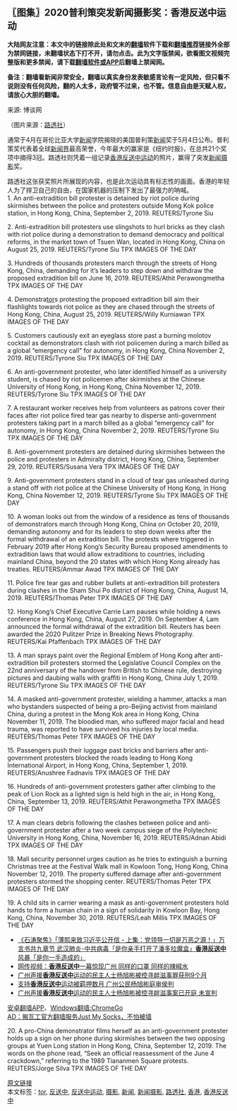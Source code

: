  <h2>〖图集〗2020普利策突发新闻摄影奖：香港反送中运动</h2> <p class="notice"><b>大陆网友注意：本文中的链接除此处和文末的<a href="https://github.com/bannedbook/fanqiang" >翻墙</a>软件下载和<a href="https://github.com/killgcd/justmysocks/blob/master/README.md">翻墙推荐</a>链接外全部为禁网链接，未翻墙状态下打不开，请勿点击。此为文字版禁闻，欲看图文视频完整版和更多禁闻，请下载<a href="https://github.com/bannedbook/fanqiang">翻墙软件或APP</a>后翻墙上禁闻网。</p><p>备注：翻墙看新闻非常安全，翻墙以真实身份发表敏感言论有一定风险，但只看不说则没有任何风险，翻的人太多，政府管不过来，也不管。信息自由是天赋人权，请放心大胆的翻墙。</b></p>  <div class="entry"> <p>来源:&nbsp;博谈网                          </p> <p>（图片来源：<a href="https://www.bannedbook.org/bnews/tag/%e8%b7%af%e9%80%8f%e7%a4%be/" class="st_tag internal_tag" rel="tag" title="标签 路透社 下的日志">路透社</a>）</p> <p>通常于4月在哥伦比亚大学<span class='wp_keywordlink_affiliate'><a href="https://www.bannedbook.org/" title="新闻">新闻</a></span>学院揭晓的美国普利策<a href="https://www.bannedbook.org/bnews/tag/%E6%96%B0%E9%97%BB/" class="st_tag internal_tag" rel="tag" title="标签 新闻 下的日志">新闻</a>奖于5月4日公布。普利策奖代表着全球<span class='wp_keywordlink'><a href="https://www.bannedbook.org/forum2/topic805.html" title="新闻与官场的内幕故事：新闻界" target="_blank">新闻界</a></span>最高荣誉，今年最大的赢家是《纽约时报》，在总共21个奖项中摘得3冠。路透社则凭着一组记录<a href="https://www.bannedbook.org/bnews/tag/%e9%a6%99%e6%b8%af/" class="st_tag internal_tag" rel="tag" title="标签 香港 下的日志">香港</a><a href="https://www.bannedbook.org/bnews/tag/%E5%8F%8D%E9%80%81%E4%B8%AD%E8%BF%90%E5%8A%A8/" class="st_tag internal_tag" rel="tag" title="标签 反送中运动 下的日志">反送中运动</a>的照片，赢得了突发<a href="https://www.bannedbook.org/bnews/tag/%E6%96%B0%E9%97%BB%E6%91%84%E5%BD%B1/" class="st_tag internal_tag" rel="tag" title="标签 新闻摄影 下的日志">新闻摄影</a>奖。</p> <p><a href="https://botanwang.com/sites/default/files/images/2020-05-05T000000Z_863351640_RC2GIG967KSD_RTRMADP_3_USA-PULITZER.JPG" target="_blank"></a>路透社这张获奖照片所展现的内容，也是此次运动具有标志性的画面。香港的年轻人为了捍卫自己的自由，在国家机器的压制下发出了最强力的呐喊。<br />	1. An anti-extradition bill protester is detained by riot police during skirmishes between the police and protesters outside Mong Kok police station, in Hong Kong, China, September 2, 2019. REUTERS/Tyrone Siu</p> <p><a href="https://botanwang.com/sites/default/files/images/2020-05-04T194147Z_1672164959_RC2VHG9IL6A6_RTRMADP_3_USA-PULITZER.JPG" target="_blank"></a>2. Anti-extradition bill protesters use slingshots to hurl bricks as they clash with riot police during a demonstration to demand democracy and political reforms, in the market town of Tsuen Wan, located in Hong Kong, China on August 25, 2019. REUTERS/Tyrone Siu TPX IMAGES OF THE DAY</p>  <p><a href="https://botanwang.com/sites/default/files/images/2020-05-04T194137Z_1576011480_RC2VHG9EXRJ6_RTRMADP_3_USA-PULITZER.JPG" target="_blank"></a>3. Hundreds of thousands protesters march through the streets of Hong Kong, China, demanding for it&#8217;s leaders to step down and withdraw the proposed extradition bill on June 16, 2019. REUTERS/Athit Perawongmetha TPX IMAGES OF THE DAY</p> <p><a href="https://botanwang.com/sites/default/files/images/2020-05-04T194149Z_840390375_RC2VHG9EWMK6_RTRMADP_3_USA-PULITZER.JPG" target="_blank"></a>4. Demonstra<a href="https://www.bannedbook.org/bnews/tag/tor/" class="st_tag internal_tag" rel="tag" title="标签 tor 下的日志">tor</a>s protesting the proposed extradition bill aim their flashlights towards riot police as they are chased through the streets of Hong Kong, China, August 25, 2019. REUTERS/Willy Kurniawan TPX IMAGES OF THE DAY</p> <p><a href="https://botanwang.com/sites/default/files/images/2020-05-04T194146Z_1065107002_RC2VHG9FMDG0_RTRMADP_3_USA-PULITZER.JPG" target="_blank"></a>5. Customers cautiously exit an eyeglass store past a burning molotov cocktail as demonstrators clash with riot policemen during a march billed as a global &#8220;emergency call&#8221; for autonomy, in Hong Kong, China November 2, 2019. REUTERS/Tyrone Siu TPX IMAGES OF THE DAY</p> <p><a href="https://botanwang.com/sites/default/files/images/2020-05-04T194145Z_1061039144_RC2VHG9I0IUE_RTRMADP_3_USA-PULITZER.JPG" target="_blank"></a>6. An anti-government protester, who later identified himself as a university student, is chased by riot policemen after skirmishes at the Chinese University of Hong Kong, in Hong Kong, China November 12, 2019. REUTERS/Tyrone Siu TPX IMAGES OF THE DAY</p> <p><a href="https://botanwang.com/sites/default/files/images/2020-05-04T194143Z_1632232096_RC2VHG9HHSSQ_RTRMADP_3_USA-PULITZER.JPG" target="_blank"></a>7. A restaurant worker receives help from volunteers as patrons cover their faces after riot police fired tear gas nearby to disperse anti-government protesters taking part in a march billed as a global &#8220;emergency call&#8221; for autonomy, in Hong Kong, China November 2, 2019. REUTERS/Tyrone Siu TPX IMAGES OF THE DAY</p>  <p><a href="https://botanwang.com/sites/default/files/images/2020-05-04T194142Z_2092421678_RC2VHG9JJQRT_RTRMADP_3_USA-PULITZER.JPG" target="_blank"></a>8. Anti-government protesters are detained during skirmishes between the police and protesters in Admiralty district, Hong Kong, China, September 29, 2019. REUTERS/Susana Vera TPX IMAGES OF THE DAY</p> <p><a href="https://botanwang.com/sites/default/files/images/2020-05-04T194138Z_748091233_RC2VHG9JEY1L_RTRMADP_3_USA-PULITZER.JPG" target="_blank"></a>9. Anti-government protesters stand in a cloud of tear gas unleashed during a stand off with riot police at the Chinese University of Hong Kong, in Hong Kong, China November 12, 2019. REUTERS/Tyrone Siu TPX IMAGES OF THE DAY</p> <p><a href="https://botanwang.com/sites/default/files/images/2020-05-04T194134Z_1213481510_RC2VHG92ZVI9_RTRMADP_3_USA-PULITZER.JPG" target="_blank"></a>10. A woman looks out from the window of a residence as tens of thousands of demonstrators march through Hong Kong, China on October 20, 2019, demanding autonomy and for its leaders to step down weeks after the formal withdrawal of an extradition bill. The protests where triggered in February 2019 after Hong Kong’s Security Bureau proposed amendments to extradition laws that would allow extraditions to countries, including mainland China, beyond the 20 states with which Hong Kong already has treaties. REUTERS/Ammar Awad TPX IMAGES OF THE DAY</p> <p><a href="https://botanwang.com/sites/default/files/images/2020-05-04T194135Z_158983098_RC2VHG9WJXVH_RTRMADP_3_USA-PULITZER.JPG" target="_blank"></a>11. Police fire tear gas and rubber bullets at anti-extradition bill protesters during clashes in the Sham Shui Po district of Hong Kong, China, August 14, 2019. REUTERS/Thomas Peter TPX IMAGES OF THE DAY</p> <p><a href="https://botanwang.com/sites/default/files/images/2020-05-04T194140Z_1450216766_RC2VHG9WUILN_RTRMADP_3_USA-PULITZER.JPG" target="_blank"></a>12. Hong Kong&#8217;s Chief Executive Carrie Lam pauses while holding a news conference in Hong Kong, China, August 27, 2019. On September 4, Lam announced the formal withdrawal of the extradition bill. Reuters has been awarded the 2020 Pulitzer Prize in Breaking News Photography. REUTERS/Kai Pfaffenbach TPX IMAGES OF THE DAY</p>  <p><a href="https://botanwang.com/sites/default/files/images/2020-05-04T000000Z_1094297932_RC2VHG9VJZY0_RTRMADP_3_USA-PULITZER.JPG" target="_blank"></a>13. A man sprays paint over the Regional Emblem of Hong Kong after anti-extradition bill protesters stormed the Legislative Council Complex on the 22nd anniversary of the handover from British to Chinese rule, destroying pictures and daubing walls with graffiti in Hong Kong, China July 1, 2019. REUTERS/Tyrone Siu TPX IMAGES OF THE DAY</p> <p><a href="https://botanwang.com/sites/default/files/images/2020-05-04T000000Z_2049313763_RC2VHG9VIE81_RTRMADP_3_USA-PULITZER.JPG" target="_blank"></a>14. A masked anti-government protester, wielding a hammer, attacks a man who bystanders suspected of being a pro-Beijing activist from mainland China, during a protest in the Mong Kok area in Hong Kong, China November 11, 2019. The bloodied man, who suffered major facial and head trauma, was reported to have survived his injuries by local media. REUTERS/Thomas Peter TPX IMAGES OF THE DAY</p> <p><a href="https://botanwang.com/sites/default/files/images/2020-05-04T000000Z_1975267210_RC2VHG9UZAIO_RTRMADP_3_USA-PULITZER.JPG" target="_blank"></a>15. Passengers push their luggage past bricks and barriers after anti-government protesters blocked the roads leading to Hong Kong International Airport, in Hong Kong, China, September 1, 2019. REUTERS/Anushree Fadnavis TPX IMAGES OF THE DAY</p> <p><a href="https://botanwang.com/sites/default/files/images/2020-05-04T000000Z_1743132714_RC2VHG9S3Q2T_RTRMADP_3_USA-PULITZER.JPG" target="_blank"></a>16. Hundreds of anti-government protesters gather after climbing to the peak of Lion Rock as a lighted sign is held high in the air, in Hong Kong, China, September 13, 2019. REUTERS/Athit Perawongmetha TPX IMAGES OF THE DAY</p> <p><a href="https://botanwang.com/sites/default/files/images/2020-05-04T000000Z_1750679114_RC2VHG9NU1IU_RTRMADP_3_USA-PULITZER.JPG" target="_blank"></a>17. A man clears debris following the clashes between police and anti-government protester after a two week campus siege of the Polytechnic University in Hong Kong, China, November 16, 2019. REUTERS/Adnan Abidi TPX IMAGES OF THE DAY</p>  <p><a href="https://botanwang.com/sites/default/files/images/2020-05-04T000000Z_1907749406_RC2VHG9H9HHY_RTRMADP_3_USA-PULITZER.JPG" target="_blank"></a>18. Mall security personnel urges caution as he tries to extinguish a burning Christmas tree at the Festival Walk mall in Kowloon Tong, Hong Kong, China November 12, 2019. The property suffered damage after anti-government protesters stormed the shopping center. REUTERS/Thomas Peter TPX IMAGES OF THE DAY</p> <p><a href="https://botanwang.com/sites/default/files/images/2020-05-04T000000Z_1956887200_RC2VHG98O30A_RTRMADP_3_USA-PULITZER.JPG" target="_blank"></a>19. A child sits in carrier wearing a mask as anti-government protesters hold hands to form a human chain in a sign of solidarity in Kowloon Bay, Hong Kong, China, November 30, 2019. REUTERS/Leah Millis TPX IMAGES OF THE DAY</p> <ul class='op-related-articles' title='相关阅读'> <li><a href='https://www.bannedbook.org/bnews/bannedvideo/20200425/1318772.html' target='_blank'>《石涛聚焦》「薄熙来致习近平公开信 - 上集：党领导一切是万恶之源！」万言书共九章节 武汉肺炎-中共病毒「是你亲手打开了潘多拉魔盒」<b>香港反送中</b>风暴「是你一手造成的」 </a></li> <li><a href='https://www.bannedbook.org/bnews/cbnews/20200307/1289908.html' target='_blank'>网传视频：<b>香港反送中</b>一幕惊现广州 同样的口罩 同样的辣椒水</a></li> <li><a href='https://www.bannedbook.org/bnews/weiquan/20200225/1283245.html' target='_blank'>广州声援<b>香港反送中</b>运动的民主人士杨旭彬被控寻衅滋事罪获刑9个月</a></li> <li><a href='https://www.bannedbook.org/bnews/renquan/xgmyd/20200205/1271528.html' target='_blank'>支持<b>香港反送中</b>运动被羁押数月 广州公民杨旭彬庭审侯判</a></li> <li><a href='https://www.bannedbook.org/bnews/weiquan/20200205/1271526.html' target='_blank'>广州声援<b>香港反送中</b>运动的民主人士杨旭彬被控寻衅滋事案已开庭 未宣判</a></li> </ul> <div class="texttj"> <a href="https://github.com/bannedbook/fanqiang/wiki/%E7%A6%81%E9%97%BB%E7%BD%91%E5%AE%89%E5%8D%93%E7%BF%BB%E5%A2%99%E6%96%B0%E9%97%BBAPP" target="_blank">安卓翻墙APP</a>、<a href="https://github.com/bannedbook/fanqiang/wiki/Chrome%E4%B8%80%E9%94%AE%E7%BF%BB%E5%A2%99%E5%8C%85" target="_blank">Windows翻墙:ChromeGo</a><br/> <a href="https://github.com/killgcd/justmysocks/blob/master/README.md" target="_blank">AD：搬瓦工官方翻墙服务Just My Socks，不怕被墙</a> </div><p><a href="https://botanwang.com/sites/default/files/images/2020-05-04T000000Z_1787674379_RC2VHG94P79I_RTRMADP_3_USA-PULITZER.JPG" target="_blank"></a>20. A pro-China demonstrator films herself as an anti-government protester holds up a sign on her phone during skirmishes between the two opposing groups at Yuen Long station in Hong Kong, China, September 12, 2019. The words on the phone read, &#8220;Seek an official reassessment of the June 4 crackdown,&#8221; referring to the 1989 Tiananmen Square protests. REUTERS/Jorge Silva TPX IMAGES OF THE DAY</p><a name='sharetosocial'></a>         <div><a href='https://www.bannedbook.org/bnews/cbnews/20200510/1325958.html'>原文链接</a></div>  </div><!--END ENTRY--> <div class="postfooter"> <div>本文标签：<a href="https://www.bannedbook.org/bnews/tag/tor/" rel="tag">tor</a>, <a href="https://www.bannedbook.org/bnews/tag/%E5%8F%8D%E9%80%81%E4%B8%AD/" rel="tag">反送中</a>, <a href="https://www.bannedbook.org/bnews/tag/%E5%8F%8D%E9%80%81%E4%B8%AD%E8%BF%90%E5%8A%A8/" rel="tag">反送中运动</a>, <a href="https://www.bannedbook.org/bnews/tag/%e6%91%84%e5%bd%b1/" rel="tag">摄影</a>, <a href="https://www.bannedbook.org/bnews/tag/%E6%96%B0%E9%97%BB/" rel="tag">新闻</a>, <a href="https://www.bannedbook.org/bnews/tag/%E6%96%B0%E9%97%BB%E6%91%84%E5%BD%B1/" rel="tag">新闻摄影</a>, <a href="https://www.bannedbook.org/bnews/tag/%e8%b7%af%e9%80%8f%e7%a4%be/" rel="tag">路透社</a>, <a href="https://www.bannedbook.org/bnews/tag/%e9%a6%99%e6%b8%af/" rel="tag">香港</a>, <a href="https://www.bannedbook.org/bnews/tag/%E9%A6%99%E6%B8%AF%E5%8F%8D%E9%80%81%E4%B8%AD/" rel="tag">香港反送中</a></div>  </div><!--END POSTFOOTER--> 